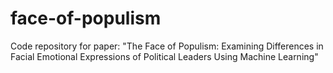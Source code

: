 # face-of-populism
Code repository for paper: "The Face of Populism: Examining Differences in Facial Emotional Expressions of Political Leaders Using Machine Learning"
